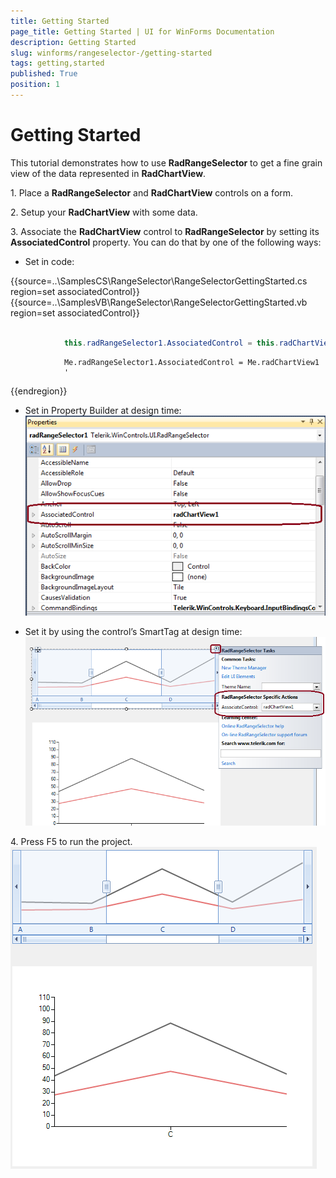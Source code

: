 ```yaml
---
title: Getting Started
page_title: Getting Started | UI for WinForms Documentation
description: Getting Started
slug: winforms/rangeselector-/getting-started
tags: getting,started
published: True
position: 1
---
```


# Getting Started

This tutorial demonstrates how to use __RadRangeSelector__ to get a fine grain view of the data represented in __RadChartView__.

1\. Place a __RadRangeSelector__ and __RadChartView__ controls on a form.

2\. Setup your __RadChartView__ with some data.

3\. Associate the __RadChartView__ control to __RadRangeSelector__ by setting its __AssociatedControl__ property. You can do that by one of the following ways:

* Set in code:

{{source=..\SamplesCS\RangeSelector\RangeSelectorGettingStarted.cs region=set associatedControl}} 
{{source=..\SamplesVB\RangeSelector\RangeSelectorGettingStarted.vb region=set associatedControl}} 

````C#

            this.radRangeSelector1.AssociatedControl = this.radChartView1;
````
````VB.NET
            Me.radRangeSelector1.AssociatedControl = Me.radChartView1
            '
````

{{endregion}}

* Set in Property Builder at design time:<br>![rangeselector-getting-started 001](images/rangeselector-getting-started001.png)

* Set it by using the control’s SmartTag at design time:<br>![rangeselector-getting-started 002](images/rangeselector-getting-started002.png)

4\. Press F5 to run the project.<br>![rangeselector-getting-started 003](images/rangeselector-getting-started003.png)
